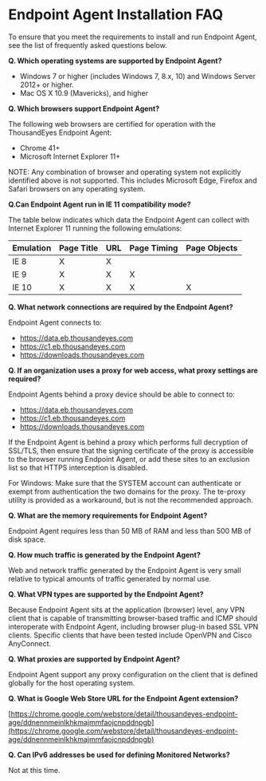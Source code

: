 # Endpoint Agent Installation FAQ

To ensure that you meet the requirements to install and run Endpoint Agent, see the list of frequently asked questions below.

**Q. Which operating systems are supported by Endpoint Agent?**

* Windows 7 or higher \(includes Windows 7, 8.x, 10\) and Windows Server 2012+ or higher.
* Mac OS X 10.9 \(Mavericks\), and higher

**Q. Which browsers support Endpoint Agent?**

The following web browsers are certified for operation with the ThousandEyes Endpoint Agent:

* Chrome 41+
* Microsoft Internet Explorer 11+

NOTE: Any combination of browser and operating system not explicitly identified above is not supported. This includes Microsoft Edge, Firefox and Safari browsers on any operating system.  

**Q.Can Endpoint Agent run in IE 11 compatibility mode?**

The table below indicates which data the Endpoint Agent can collect with Internet Explorer 11 running the following emulations:

| Emulation | Page Title | URL | Page Timing | Page Objects |
| :--- | :--- | :--- | :--- | :--- |
| IE 8 | X | X |  |  |
| IE 9 | X | X | X |  |
| IE 10 | X | X | X | X |

**Q. What network connections are required by the Endpoint Agent?**

Endpoint Agent connects to:

* https://data.eb.thousandeyes.com
* https://c1.eb.thousandeyes.com
* https://downloads.thousandeyes.com

**Q. If an organization uses a proxy for web access, what proxy settings are required?**

Endpoint Agents behind a proxy device should be able to connect to:

* https://data.eb.thousandeyes.com
* https://c1.eb.thousandeyes.com
* https://downloads.thousandeyes.com

If the Endpoint Agent is behind a proxy which performs full decryption of SSL/TLS, then ensure that the signing certificate of the proxy is accessible to the browser running Endpoint Agent, or add these sites to an exclusion list so that HTTPS interception is disabled.

For Windows: Make sure that the SYSTEM account can authenticate or exempt from authentication the two domains for the proxy. The te-proxy utility is provided as a workaround, but is not the recommended approach.

**Q. What are the memory requirements for Endpoint Agent?**

Endpoint Agent requires less than 50 MB of RAM and less than 500 MB of disk space.

**Q. How much traffic is generated by the Endpoint Agent?**

Web and network traffic generated by the Endpoint Agent is very small relative to typical amounts of traffic generated by normal use.

**Q. What VPN types are supported by the Endpoint Agent?**

Because Endpoint Agent sits at the application \(browser\) level, any VPN client that is capable of transmitting browser-based traffic and ICMP should interoperate with Endpoint Agent, including browser plug-in based SSL VPN clients. Specific clients that have been tested include OpenVPN and Cisco AnyConnect.

**Q. What proxies are supported by Endpoint Agent?**

Endpoint Agent support any proxy configuration on the client that is defined globally for the host operating system.

**Q. What is Google Web Store URL for the Endpoint Agent extension?**

[https://chrome.google.com/webstore/detail/thousandeyes-endpoint-age/ddnennmeinlkhkmajmmfaojcnpddnpgb](https://chrome.google.com/webstore/detail/thousandeyes-endpoint-age/ddnennmeinlkhkmajmmfaojcnpddnpgb)

**Q. Can IPv6 addresses be used for defining Monitored Networks?**

Not at this time.

